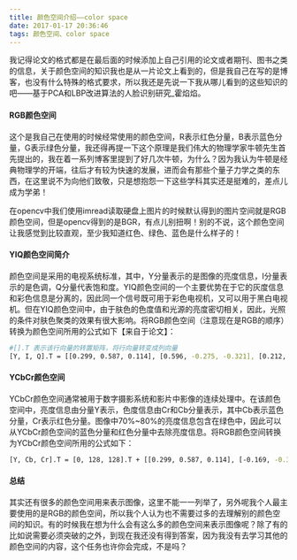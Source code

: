 ```yaml
---
title: 颜色空间介绍——color space
date: 2017-01-17 20:36:46
tags: 颜色空间、color space
---
```


我记得论文的格式都是在最后面的时候添加上自己引用的论文或者期刊、图书之类的信息，关于颜色空间的知识我也是从一片论文上看到的，但是我自己在写的是博客，也没有什么特殊的格式要求，所以我还是先说一下我从哪儿看到的这些知识的吧——基于PCA和LBP改进算法的人脸识别研究_霍焰焰。

#### RGB颜色空间

这个是我自己在使用的时候经常使用的颜色空间，R表示红色分量，B表示蓝色分量，G表示绿色分量，我还得再提一下这个原理是我们伟大的物理学家牛顿先生首先提出的，我在着一系列博客里提到了好几次牛顿，为什么？因为我认为牛顿是经典物理学的开端，往后才有较为快速的发展，进而会有那些个量子力学之类的东西，在这里说不为向他们致敬，只是想抱怨一下这些学科其实还是挺难的，差点儿成为学弟！

在opencv中我们使用imread读取硬盘上图片的时候默认得到的图片空间就是RGB颜色空间，但是opencv得到的是BGR，有点儿别扭啊！别的不说，这个颜色空间让我感觉到比较直观，至少我知道红色、绿色、蓝色是什么样子的！

#### YIQ颜色空间简介
颜色空间是采用的电视系统标准，其中，Y分量表示的是图像的亮度信息，I分量表示的是色调，Q分量代表饱和度。YIQ颜色空间的一个主要优势在于它的灰度信息和彩色信息是分离的，因此同一个信号既可用于彩色电视机，又可以用于黑白电视机。但在YIQ颜色空间中，由于肤色的色度值和光源的亮度密切相关，因此，光照的条件对肤色聚类的效果有很大影响。将RGB颜色空间（注意现在是RGB的顺序）转换为颜色空间所用的公式如下【来自于论文】：

```bash
#[].T 表示该行向量的转置矩阵，将行向量转变成列向量
[Y, I, Q].T = [[0.299, 0.587, 0.114], [0.596, -0.275, -0.321], [0.212, -0.523, 0.311]] * [R, G, B].T
```
#### YCbCr颜色空间

YCbCr颜色空间通常被用于数字摄影系统和影片中影像的连续处理中。在该颜色空间中，亮度信息由分量Y表示，色度信息由Cr和Cb分量表示，其中Cb表示蓝色分量，Cr表示红色分量。图像中70%~80%的亮度信息包含在绿色中，因此可以从YCbCr颜色空间的蓝色分量和红色分量中去除亮度信息。将RGB颜色空间转换为YCbCr颜色空间所用的公式如下：

```bash
[Y, Cb, Cr].T = [0, 128, 128].T + [[0.299, 0.587, 0.114], [-0.169, -0.331, 0.5], [0.5, -0.419, 0.081]] * [R, G, B].T
```

#### 总结

其实还有很多的颜色空间用来表示图像，这里不能一一列举了，另外呢我个人最主要使用的是RGB的颜色空间，所以我个人认为也不需要过多的去理解别的颜色空间的知识。有的时候我在想为什么会有这么多的颜色空间来表示图像呢？除了有的比如说需要必须突破的之外，到现在我还没有得到答案，因为我没有去学习其他的颜色空间的内容，这个任务也许你会完成，不是吗？